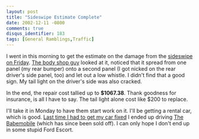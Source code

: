 ```yaml
---
layout: post
title: "Sideswipe Estimate Complete"
date: 2002-12-11 -0800
comments: true
disqus_identifier: 183
tags: [General Ramblings,Traffic]
---
```

I went in this morning to get the estimate on the damage from the
[sideswipe on Friday](/archive/2002/12/09/crash.aspx). [The body shop
guy](http://www.chrisandjohnsautobody.com/) looked at it, noticed that
it spread from one panel (my rear bumper) onto a second panel (I got
nicked on the rear driver's side panel, too) and let out a low whistle.
I didn't find that a good sign. My tail light on the driver's side was
also cracked.
 
 In the end, the repair cost tallied up to **\$1067.38**. Thank goodness
for insurance, is all I have to say. The tail light alone cost like
\$200 to replace.
 
 I'll take it in Monday to have them start work on it. I'll be getting a
rental car, which is good. [Last time I had to get my car
fixed](/archive/2002/03/04/punk-bitch-keyers.aspx) I ended up driving
[The Babemobile](/archive/2002/03/07/the-babemobile.aspx) (which has
since been sold off). I can only hope I don't end up in some stupid Ford
Escort.

